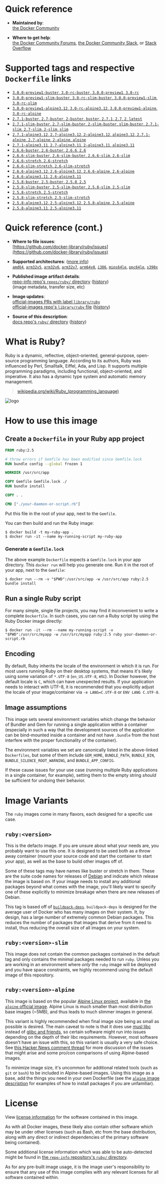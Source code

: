 <!--

********************************************************************************

WARNING:

    DO NOT EDIT "ruby/README.md"

    IT IS AUTO-GENERATED

    (from the other files in "ruby/" combined with a set of templates)

********************************************************************************

-->

# Quick reference

-	**Maintained by**:  
	[the Docker Community](https://github.com/docker-library/ruby)

-	**Where to get help**:  
	[the Docker Community Forums](https://forums.docker.com/), [the Docker Community Slack](https://dockr.ly/slack), or [Stack Overflow](https://stackoverflow.com/search?tab=newest&q=docker)

# Supported tags and respective `Dockerfile` links

-	[`3.0.0-preview1-buster`, `3.0-rc-buster`, `3.0.0-preview1`, `3.0-rc`](https://github.com/docker-library/ruby/blob/57a8df4f141840757a74c6caf8d8bae7010cc512/3.0-rc/buster/Dockerfile)
-	[`3.0.0-preview1-slim-buster`, `3.0-rc-slim-buster`, `3.0.0-preview1-slim`, `3.0-rc-slim`](https://github.com/docker-library/ruby/blob/57a8df4f141840757a74c6caf8d8bae7010cc512/3.0-rc/buster/slim/Dockerfile)
-	[`3.0.0-preview1-alpine3.12`, `3.0-rc-alpine3.12`, `3.0.0-preview1-alpine`, `3.0-rc-alpine`](https://github.com/docker-library/ruby/blob/57a8df4f141840757a74c6caf8d8bae7010cc512/3.0-rc/alpine3.12/Dockerfile)
-	[`2.7.1-buster`, `2.7-buster`, `2-buster`, `buster`, `2.7.1`, `2.7`, `2`, `latest`](https://github.com/docker-library/ruby/blob/8e49e25b591d4cfa6324b6dada4f16629a1e51ce/2.7/buster/Dockerfile)
-	[`2.7.1-slim-buster`, `2.7-slim-buster`, `2-slim-buster`, `slim-buster`, `2.7.1-slim`, `2.7-slim`, `2-slim`, `slim`](https://github.com/docker-library/ruby/blob/8e49e25b591d4cfa6324b6dada4f16629a1e51ce/2.7/buster/slim/Dockerfile)
-	[`2.7.1-alpine3.12`, `2.7-alpine3.12`, `2-alpine3.12`, `alpine3.12`, `2.7.1-alpine`, `2.7-alpine`, `2-alpine`, `alpine`](https://github.com/docker-library/ruby/blob/8e49e25b591d4cfa6324b6dada4f16629a1e51ce/2.7/alpine3.12/Dockerfile)
-	[`2.7.1-alpine3.11`, `2.7-alpine3.11`, `2-alpine3.11`, `alpine3.11`](https://github.com/docker-library/ruby/blob/8e49e25b591d4cfa6324b6dada4f16629a1e51ce/2.7/alpine3.11/Dockerfile)
-	[`2.6.6-buster`, `2.6-buster`, `2.6.6`, `2.6`](https://github.com/docker-library/ruby/blob/8e49e25b591d4cfa6324b6dada4f16629a1e51ce/2.6/buster/Dockerfile)
-	[`2.6.6-slim-buster`, `2.6-slim-buster`, `2.6.6-slim`, `2.6-slim`](https://github.com/docker-library/ruby/blob/8e49e25b591d4cfa6324b6dada4f16629a1e51ce/2.6/buster/slim/Dockerfile)
-	[`2.6.6-stretch`, `2.6-stretch`](https://github.com/docker-library/ruby/blob/8e49e25b591d4cfa6324b6dada4f16629a1e51ce/2.6/stretch/Dockerfile)
-	[`2.6.6-slim-stretch`, `2.6-slim-stretch`](https://github.com/docker-library/ruby/blob/8e49e25b591d4cfa6324b6dada4f16629a1e51ce/2.6/stretch/slim/Dockerfile)
-	[`2.6.6-alpine3.12`, `2.6-alpine3.12`, `2.6.6-alpine`, `2.6-alpine`](https://github.com/docker-library/ruby/blob/8e49e25b591d4cfa6324b6dada4f16629a1e51ce/2.6/alpine3.12/Dockerfile)
-	[`2.6.6-alpine3.11`, `2.6-alpine3.11`](https://github.com/docker-library/ruby/blob/8e49e25b591d4cfa6324b6dada4f16629a1e51ce/2.6/alpine3.11/Dockerfile)
-	[`2.5.8-buster`, `2.5-buster`, `2.5.8`, `2.5`](https://github.com/docker-library/ruby/blob/8e49e25b591d4cfa6324b6dada4f16629a1e51ce/2.5/buster/Dockerfile)
-	[`2.5.8-slim-buster`, `2.5-slim-buster`, `2.5.8-slim`, `2.5-slim`](https://github.com/docker-library/ruby/blob/8e49e25b591d4cfa6324b6dada4f16629a1e51ce/2.5/buster/slim/Dockerfile)
-	[`2.5.8-stretch`, `2.5-stretch`](https://github.com/docker-library/ruby/blob/8e49e25b591d4cfa6324b6dada4f16629a1e51ce/2.5/stretch/Dockerfile)
-	[`2.5.8-slim-stretch`, `2.5-slim-stretch`](https://github.com/docker-library/ruby/blob/8e49e25b591d4cfa6324b6dada4f16629a1e51ce/2.5/stretch/slim/Dockerfile)
-	[`2.5.8-alpine3.12`, `2.5-alpine3.12`, `2.5.8-alpine`, `2.5-alpine`](https://github.com/docker-library/ruby/blob/8e49e25b591d4cfa6324b6dada4f16629a1e51ce/2.5/alpine3.12/Dockerfile)
-	[`2.5.8-alpine3.11`, `2.5-alpine3.11`](https://github.com/docker-library/ruby/blob/8e49e25b591d4cfa6324b6dada4f16629a1e51ce/2.5/alpine3.11/Dockerfile)

# Quick reference (cont.)

-	**Where to file issues**:  
	[https://github.com/docker-library/ruby/issues](https://github.com/docker-library/ruby/issues)

-	**Supported architectures**: ([more info](https://github.com/docker-library/official-images#architectures-other-than-amd64))  
	[`amd64`](https://hub.docker.com/r/amd64/ruby/), [`arm32v5`](https://hub.docker.com/r/arm32v5/ruby/), [`arm32v6`](https://hub.docker.com/r/arm32v6/ruby/), [`arm32v7`](https://hub.docker.com/r/arm32v7/ruby/), [`arm64v8`](https://hub.docker.com/r/arm64v8/ruby/), [`i386`](https://hub.docker.com/r/i386/ruby/), [`mips64le`](https://hub.docker.com/r/mips64le/ruby/), [`ppc64le`](https://hub.docker.com/r/ppc64le/ruby/), [`s390x`](https://hub.docker.com/r/s390x/ruby/)

-	**Published image artifact details**:  
	[repo-info repo's `repos/ruby/` directory](https://github.com/docker-library/repo-info/blob/master/repos/ruby) ([history](https://github.com/docker-library/repo-info/commits/master/repos/ruby))  
	(image metadata, transfer size, etc)

-	**Image updates**:  
	[official-images PRs with label `library/ruby`](https://github.com/docker-library/official-images/pulls?q=label%3Alibrary%2Fruby)  
	[official-images repo's `library/ruby` file](https://github.com/docker-library/official-images/blob/master/library/ruby) ([history](https://github.com/docker-library/official-images/commits/master/library/ruby))

-	**Source of this description**:  
	[docs repo's `ruby/` directory](https://github.com/docker-library/docs/tree/master/ruby) ([history](https://github.com/docker-library/docs/commits/master/ruby))

# What is Ruby?

Ruby is a dynamic, reflective, object-oriented, general-purpose, open-source programming language. According to its authors, Ruby was influenced by Perl, Smalltalk, Eiffel, Ada, and Lisp. It supports multiple programming paradigms, including functional, object-oriented, and imperative. It also has a dynamic type system and automatic memory management.

> [wikipedia.org/wiki/Ruby_(programming_language)](https://en.wikipedia.org/wiki/Ruby_%28programming_language%29)

![logo](https://raw.githubusercontent.com/docker-library/docs/01c12653951b2fe592c1f93a13b4e289ada0e3a1/ruby/logo.png)

# How to use this image

## Create a `Dockerfile` in your Ruby app project

```dockerfile
FROM ruby:2.5

# throw errors if Gemfile has been modified since Gemfile.lock
RUN bundle config --global frozen 1

WORKDIR /usr/src/app

COPY Gemfile Gemfile.lock ./
RUN bundle install

COPY . .

CMD ["./your-daemon-or-script.rb"]
```

Put this file in the root of your app, next to the `Gemfile`.

You can then build and run the Ruby image:

```console
$ docker build -t my-ruby-app .
$ docker run -it --name my-running-script my-ruby-app
```

### Generate a `Gemfile.lock`

The above example `Dockerfile` expects a `Gemfile.lock` in your app directory. This `docker run` will help you generate one. Run it in the root of your app, next to the `Gemfile`:

```console
$ docker run --rm -v "$PWD":/usr/src/app -w /usr/src/app ruby:2.5 bundle install
```

## Run a single Ruby script

For many simple, single file projects, you may find it inconvenient to write a complete `Dockerfile`. In such cases, you can run a Ruby script by using the Ruby Docker image directly:

```console
$ docker run -it --rm --name my-running-script -v "$PWD":/usr/src/myapp -w /usr/src/myapp ruby:2.5 ruby your-daemon-or-script.rb
```

## Encoding

By default, Ruby inherits the locale of the environment in which it is run. For most users running Ruby on their desktop systems, that means it's likely using some variation of `*.UTF-8` (`en_US.UTF-8`, etc). In Docker however, the default locale is `C`, which can have unexpected results. If your application needs to interact with UTF-8, it is recommended that you explicitly adjust the locale of your image/container via `-e LANG=C.UTF-8` or `ENV LANG C.UTF-8`.

## Image assumptions

This image sets several environment variables which change the behavior of Bundler and Gem for running a single application within a container (especially in such a way that the development sources of the application can be bind-mounted inside a container and not have `.bundle` from the host interfere with the proper functionality of the container).

The environment variables we set are canonically listed in the above-linked `Dockerfiles`, but some of them include `GEM_HOME`, `BUNDLE_PATH`, `BUNDLE_BIN`, `BUNDLE_SILENCE_ROOT_WARNING`, and `BUNDLE_APP_CONFIG`.

If these cause issues for your use case (running multiple Ruby applications in a single container, for example), setting them to the empty string *should* be sufficient for undoing their behavior.

# Image Variants

The `ruby` images come in many flavors, each designed for a specific use case.

## `ruby:<version>`

This is the defacto image. If you are unsure about what your needs are, you probably want to use this one. It is designed to be used both as a throw away container (mount your source code and start the container to start your app), as well as the base to build other images off of.

Some of these tags may have names like buster or stretch in them. These are the suite code names for releases of [Debian](https://wiki.debian.org/DebianReleases) and indicate which release the image is based on. If your image needs to install any additional packages beyond what comes with the image, you'll likely want to specify one of these explicitly to minimize breakage when there are new releases of Debian.

This tag is based off of [`buildpack-deps`](https://hub.docker.com/_/buildpack-deps/). `buildpack-deps` is designed for the average user of Docker who has many images on their system. It, by design, has a large number of extremely common Debian packages. This reduces the number of packages that images that derive from it need to install, thus reducing the overall size of all images on your system.

## `ruby:<version>-slim`

This image does not contain the common packages contained in the default tag and only contains the minimal packages needed to run `ruby`. Unless you are working in an environment where *only* the `ruby` image will be deployed and you have space constraints, we highly recommend using the default image of this repository.

## `ruby:<version>-alpine`

This image is based on the popular [Alpine Linux project](https://alpinelinux.org), available in [the `alpine` official image](https://hub.docker.com/_/alpine). Alpine Linux is much smaller than most distribution base images (~5MB), and thus leads to much slimmer images in general.

This variant is highly recommended when final image size being as small as possible is desired. The main caveat to note is that it does use [musl libc](https://musl.libc.org) instead of [glibc and friends](https://www.etalabs.net/compare_libcs.html), so certain software might run into issues depending on the depth of their libc requirements. However, most software doesn't have an issue with this, so this variant is usually a very safe choice. See [this Hacker News comment thread](https://news.ycombinator.com/item?id=10782897) for more discussion of the issues that might arise and some pro/con comparisons of using Alpine-based images.

To minimize image size, it's uncommon for additional related tools (such as `git` or `bash`) to be included in Alpine-based images. Using this image as a base, add the things you need in your own Dockerfile (see the [`alpine` image description](https://hub.docker.com/_/alpine/) for examples of how to install packages if you are unfamiliar).

# License

View [license information](https://www.ruby-lang.org/en/about/license.txt) for the software contained in this image.

As with all Docker images, these likely also contain other software which may be under other licenses (such as Bash, etc from the base distribution, along with any direct or indirect dependencies of the primary software being contained).

Some additional license information which was able to be auto-detected might be found in [the `repo-info` repository's `ruby/` directory](https://github.com/docker-library/repo-info/tree/master/repos/ruby).

As for any pre-built image usage, it is the image user's responsibility to ensure that any use of this image complies with any relevant licenses for all software contained within.
